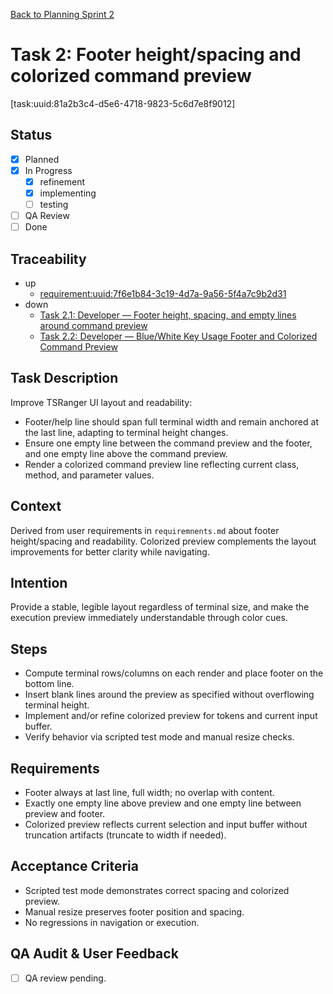 [Back to Planning Sprint 2](./planning.md)

# Task 2: Footer height/spacing and colorized command preview
[task:uuid:81a2b3c4-d5e6-4718-9823-5c6d7e8f9012]

## Status
- [x] Planned
- [x] In Progress
  - [x] refinement
  - [x] implementing
  - [ ] testing
- [ ] QA Review
- [ ] Done

## Traceability
- up
  - [requirement:uuid:7f6e1b84-3c19-4d7a-9a56-5f4a7c9b2d31](./requiremnents.md)
- down
  - [Task 2.1: Developer — Footer height, spacing, and empty lines around command preview](./task-2.1-developer-footer-height-and-spacing.md)
  - [Task 2.2: Developer — Blue/White Key Usage Footer and Colorized Command Preview](./task-2.2-developer-footer-and-color-preview.md)

## Task Description
Improve TSRanger UI layout and readability:
- Footer/help line should span full terminal width and remain anchored at the last line, adapting to terminal height changes.
- Ensure one empty line between the command preview and the footer, and one empty line above the command preview.
- Render a colorized command preview line reflecting current class, method, and parameter values.

## Context
Derived from user requirements in `requiremnents.md` about footer height/spacing and readability. Colorized preview complements the layout improvements for better clarity while navigating.

## Intention
Provide a stable, legible layout regardless of terminal size, and make the execution preview immediately understandable through color cues.

## Steps
- Compute terminal rows/columns on each render and place footer on the bottom line.
- Insert blank lines around the preview as specified without overflowing terminal height.
- Implement and/or refine colorized preview for tokens and current input buffer.
- Verify behavior via scripted test mode and manual resize checks.

## Requirements
- Footer always at last line, full width; no overlap with content.
- Exactly one empty line above preview and one empty line between preview and footer.
- Colorized preview reflects current selection and input buffer without truncation artifacts (truncate to width if needed).

## Acceptance Criteria
- Scripted test mode demonstrates correct spacing and colorized preview.
- Manual resize preserves footer position and spacing.
- No regressions in navigation or execution.

## QA Audit & User Feedback
- [ ] QA review pending.


